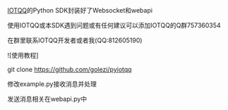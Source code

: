 [IOTQQ](<https://github.com/IOTQQ/IOTQQ>)的Python SDK封装好了Websocket和webapi

使用IOTQQ或本SDK遇到问题或有任何建议可以添加IOTQQ的Q群757360354

在群里联系IOTQQ开发者或者我(QQ:812605190)



![使用教程]

git clone https://github.com/golezi/pyiotqq

修改example.py接收消息并处理

发送消息相关在webapi.py中

